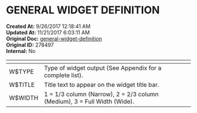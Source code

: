 # GENERAL WIDGET DEFINITION

**Created At:** 9/26/2017 12:18:41 AM  
**Updated At:** 11/21/2017 6:03:11 AM  
**Original Doc:** [general-widget-definition](https://docs.zumasys.com/36577-mv-dashboard/general-widget-definition)  
**Original ID:** 278497  
**Internal:** No  



| <!----> | <!----> |
| --- | --- |
| W$TYPE<br> | Type of widget output (See Appendix for a complete list).<br> |
| W$TITLE<br> | Title text to appear on the widget title bar.<br> |
| W$WIDTH<br> | 1 = 1/3 column (Narrow), 2 = 2/3 column (Medium), 3 = Full Width (Wide).<br> |

